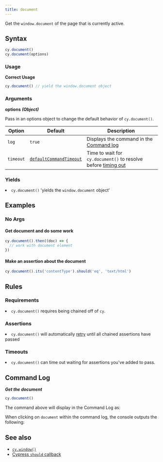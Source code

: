 ```yaml
---
title: document
---
```


Get the `window.document` of the page that is currently active.

## Syntax

```javascript
cy.document()
cy.document(options)
```

### Usage

**<Icon name="check-circle" color="green"/> Correct Usage**

```javascript
cy.document() // yield the window.document object
```

### Arguments

**<Icon name="angle-right"/> options** **_(Object)_**

Pass in an options object to change the default behavior of `cy.document()`.

| Option    | Default                                                              | Description                                                                              |
| --------- | -------------------------------------------------------------------- | ---------------------------------------------------------------------------------------- |
| `log`     | `true`                                                               | Displays the command in the [Command log](/guides/core-concepts/test-runner#Command-Log) |
| `timeout` | [`defaultCommandTimeout`](/guides/references/configuration#Timeouts) | Time to wait for `cy.document()` to resolve before [timing out](#Timeouts)               |

### Yields [<Icon name="question-circle"/>](/guides/core-concepts/introduction-to-cypress#Subject-Management)

<List><li>`cy.document()` 'yields the `window.document` object' </li></List>

## Examples

### No Args

#### Get document and do some work

```javascript
cy.document().then((doc) => {
  // work with document element
})
```

#### Make an assertion about the document

```javascript
cy.document().its('contentType').should('eq', 'text/html')
```

## Rules

### Requirements [<Icon name="question-circle"/>](/guides/core-concepts/introduction-to-cypress#Chains-of-Commands)

<List><li>`cy.document()` requires being chained off of `cy`.</li></List>

### Assertions [<Icon name="question-circle"/>](/guides/core-concepts/introduction-to-cypress#Assertions)

<List><li>`cy.document()` will automatically
[retry](/guides/core-concepts/retry-ability) until all chained assertions have
passed</li></List>

### Timeouts [<Icon name="question-circle"/>](/guides/core-concepts/introduction-to-cypress#Timeouts)

<List><li>`cy.document()` can time out waiting for assertions you've added to
pass.</li></List>

## Command Log

**_Get the document_**

```javascript
cy.document()
```

The command above will display in the Command Log as:

<DocsImage src="/img/api/document/get-document-of-application-in-command-log.png" alt="Command log document" />

When clicking on `document` within the command log, the console outputs the
following:

<DocsImage src="/img/api/document/console-yields-the-document-of-aut.png" alt="console.log document" />

## See also

- [`cy.window()`](/api/commands/window)
- [Cypress `should` callback](https://glebbahmutov.com/blog/cypress-should-callback/)
